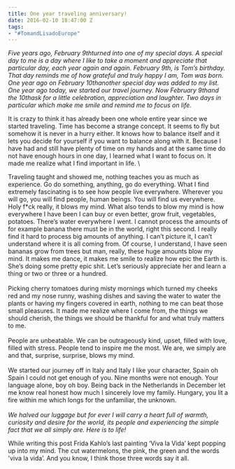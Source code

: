 ```yaml
---
title: One year traveling anniversary!
date: 2016-02-10 18:47:00 Z
tags:
- "#TomandLisadoEurope"
---
```


*Five years ago, February 9thturned into one of my special days. A special day to me is a day where I like to take a moment and appreciate that particular day, each year again and again. February 9th, is Tom’s birthday. That day reminds me of how grateful and truly happy I am, Tom was born. One year ago on February 10thanother special day was added to my list. One year ago today, we started our travel journey. Now February 9thand the 10thask for a little celebration, appreciation and laughter. Two days in particular which make me smile and remind me to focus on life.*
<!--more-->
It is crazy to think it has already been one whole entire year since we started traveling. Time has become a strange concept. It seems to fly but somehow it is never in a hurry either. It knows how to balance itself and it lets you decide for yourself if you want to balance along with it. Because I have had and still have plenty of time on my hands and at the same time do not have enough hours in one day, I learned what I want to focus on. It made me realize what I find important in life. \\

Traveling taught and showed me, nothing teaches you as much as experience. Go do something, anything, go do everything. What I find extremely fascinating is to see how people live everywhere. Wherever you will go, you will find people, human beings. You will find us everywhere. Holy f\*ck really, it blows my mind. What also tends to blow my mind is how everywhere I have been I can buy or even better, grow fruit, vegetables, potatoes. There’s water everywhere I went. I cannot process the amounts of for example banana there must be in the world, right this second. I really find it hard to process big amounts of anything. I can’t picture it, I can’t understand where it is all coming from. Of course, I understand, I have seen bananas grow from trees but man, really, these huge amounts blow my mind. It makes me dance, it makes me smile to realize how epic the Earth is. She’s doing some pretty epic shit. Let’s seriously appreciate her and learn a thing or two or three or a hundred. \
\
Picking cherry tomatoes during misty mornings which turned my cheeks red and my nose runny, washing dishes and saving the water to water the plants or having my fingers covered in earth, nothing to me can beat those small pleasures. It made me realize where I come from, the things we should cherish, the things we should be thankful for and what truly matters to me.\
\
People are unbeatable. We can be outrageously kind, upset, filled with love, filled with stress. People tend to inspire me the most. We are, we simply are and that, surprise, surprise, blows my mind. \
\
We started our journey off in Italy and Italy I like your character, Spain oh Spain I could not get enough of you. Nine months were not enough. Your language alone, boy oh boy. Being back in the Netherlands in December let me know real honest how much I sincerely love my family. Hungary, you lit a fire within me which longs for the unfamiliar, the unknown. \
\
*We halved our luggage but for ever I will carry a heart full of warmth, curiosity and desire for the world, its people and experiencing the simple fact that we all simply are. Here is to life!*

While writing this post Frida Kahlo’s last painting ‘Viva la Vida’ kept popping up into my mind. The cut watermelons, the pink, the green and the words 'viva la vida’. And you know, I think those three words say it all.